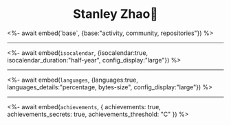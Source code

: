 <p align="center">
    <h1 align="center">Stanley Zhao🚀</h1>
</p>
<%- await embed(`base`, {base:"activity, community, repositories"}) %>

___

<%- await embed(`isocalendar`, {isocalendar:true, isocalendar_duration:"half-year", config_display:"large"}) %>

___

<%- await embed(`languages`, {languages:true, languages_details:"percentage, bytes-size", config_display:"large"}) %>

___

<%- await embed(`achievements`, { achievements: true, achievements_secrets: true, achievements_threshold: "C" }) %>
